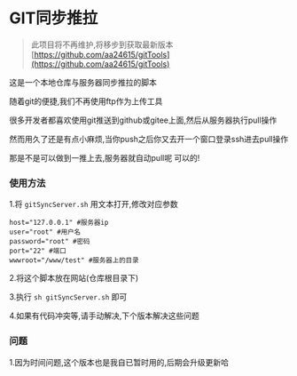 # GIT同步推拉


> 此项目将不再维护,将移步到获取最新版本 [https://github.com/aa24615/gitTools](https://github.com/aa24615/gitTools)


 这是一个本地仓库与服务器同步推拉的脚本

 随着git的便捷,我们不再使用ftp作为上传工具

 很多开发者都喜欢使用git推送到github或gitee上面,然后从服务器执行pull操作

 然而用久了还是有点小麻烦,当你push之后你又去开一个窗口登录ssh进去pull操作

 那是不是可以做到一推上去,服务器就自动pull呢 可以的!



### 使用方法

1.将 `gitSyncServer.sh` 用文本打开,修改对应参数

```
host="127.0.0.1" #服务器ip
user="root" #用户名
password="root" #密码
port="22" #端口
wwwroot="/www/test" #服务器上的目录

```

2.将这个脚本放在网站(仓库根目录下)

3.执行 `sh gitSyncServer.sh` 即可

4.如果有代码冲突等,请手动解决,下个版本解决这些问题


### 问题

1.因为时间问题,这个版本也是我自已暂时用的,后期会升级更新哈
